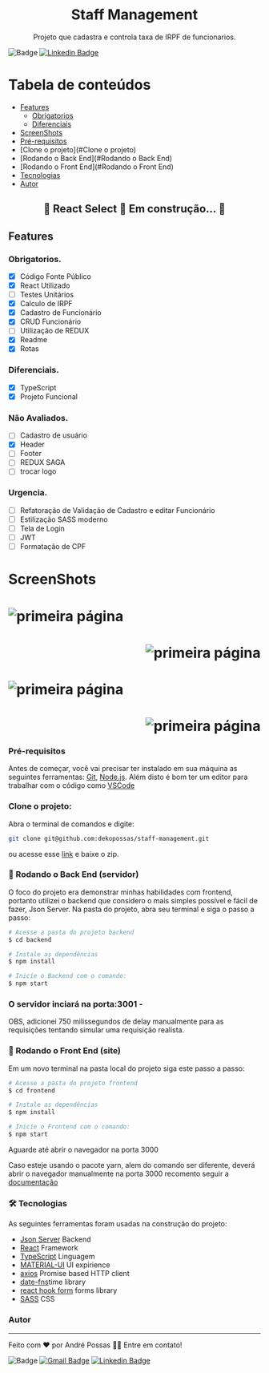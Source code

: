 <h1 align="center">Staff Management</h1>
<p align="center">Projeto que cadastra e controla taxa de IRPF de funcionarios.</p>

![Badge](https://img.shields.io/badge/André-Possas-%237159c1?style=for-the-badge)
[![Linkedin Badge](https://img.shields.io/badge/-LinkedIn-blue?style=for-the-badge-square&logo=Linkedin&logoColor=white&link=https://www.linkedin.com/in/andrepossas/)](https://www.linkedin.com/in/andrepossas/)


Tabela de conteúdos
=================
<!--ts-->
   * [Features](#Features)
      * [Obrigatorios](#Obrigatorios)	
      * [Diferenciais](#Diferenciais)
   * [ScreenShots](#ScreenShots)
   * [Pré-requisitos](#Pré-requisitos)		
   * [Clone o projeto](#Clone o projeto)
   * [Rodando o Back End](#Rodando o Back End)
   * [Rodando o Front End](#Rodando o Front End)
   * [Tecnologias](#tecnologias)
   * [Autor](#Autor)
<!--te-->

<h2 align="center"> 
	🚧  React Select 🚀 Em construção...  🚧
</h2>

## Features
### Obrigatorios.

- [x] Código Fonte Público
- [x] React Utilizado
- [ ] Testes Unitários
- [x] Calculo de IRPF
- [x] Cadastro de Funcionário
- [x] CRUD Funcionário
- [ ] Utilização de REDUX
- [x] Readme
- [x] Rotas

### Diferenciais.
- [x] TypeScript
- [x] Projeto Funcional

### Não Avaliados.
- [ ] Cadastro de usuário
- [x] Header
- [ ] Footer
- [ ] REDUX SAGA 
- [ ] trocar logo

### Urgencia.
- [ ] Refatoração de Validação de Cadastro e editar Funcionário
- [ ] Estilização SASS moderno
- [ ] Tela de Login
- [ ] JWT
- [ ] Formatação de CPF

# ScreenShots

<h1 align="left">
  <img alt="primeira página" title="#FirstPage" src="./assets/firstPage.png" />
</h1>
<h1 align="right">
  <img alt="primeira página" title="#FirstPage" src="./assets/cadastro.png" />
</h1>
<h1 align="left">
  <img alt="primeira página" title="#FirstPage" src="./assets/edit.png" />
</h1>
<h1 align="right">
  <img alt="primeira página" title="#FirstPage" src="./assets/taxaCalculo.png" />
</h1>

### Pré-requisitos

Antes de começar, você vai precisar ter instalado em sua máquina as seguintes ferramentas:
[Git](https://git-scm.com), [Node.js](https://nodejs.org/en/). 
Além disto é bom ter um editor para trabalhar com o código como [VSCode](https://code.visualstudio.com/)

### Clone o projeto:
Abra o terminal de comandos e digite:
```bash
git clone git@github.com:dekopossas/staff-management.git
```
ou acesse esse [link](git@github.com:dekopossas/staff-management.git) e baixe o zip.

### 🎲 Rodando o Back End (servidor)
O foco do projeto era demonstrar minhas habilidades com frontend, portanto utilizei o backend que considero o mais simples possível e fácil de fazer, Json Server.
Na pasta do projeto, abra seu terminal e siga o passo a passo:

```bash
# Acesse a pasta do projeto backend
$ cd backend

# Instale as dependências
$ npm install

# Inicíe o Backend com o comando:
$ npm start
```
### O servidor inciará na porta:3001 -
OBS, adicionei 750 milissegundos de delay manualmente para as requisições tentando simular uma requisição realista.

### 🎲 Rodando o Front End (site)
Em um novo terminal na pasta local do projeto siga este passo a passo:

```bash
# Acesse a pasta do projeto frontend
$ cd frontend

# Instale as dependências
$ npm install

# Inicíe o Frontend com o comando:
$ npm start
```
Aguarde até abrir o navegador na porta 3000

Caso esteje usando o pacote yarn, alem do comando ser diferente, deverá abrir o navegador manualmente na porta 3000
recomento seguir a [documentação](https://classic.yarnpkg.com/en/)


### 🛠 Tecnologias

As seguintes ferramentas foram usadas na construção do projeto:

- [Json Server](https://github.com/typicode/json-server) Backend
- [React](https://pt-br.reactjs.org/) Framework
- [TypeScript](https://www.typescriptlang.org/) Linguagem
- [MATERIAL-UI](https://material-ui.com/pt/) UI expirience
- [axios](https://github.com/axios/axios) Promise based HTTP client
- [date-fns](https://date-fns.org/)time library
- [react hook form](https://react-hook-form.com/) forms library
- [SASS](https://sass-lang.com/) CSS

### Autor
---

Feito com ❤️ por André Possas 👋🏽 Entre em contato!

![Badge](https://img.shields.io/badge/André-Possas-%237159c1?style=for-the-badge)
[![Gmail Badge](https://img.shields.io/badge/-andrepossaster@gmail.com-c14438?style=flat-square&logo=Gmail&logoColor=white&link=mailto:andrepossaster@gmail.com)](andrepossaster@gmail.com)
[![Linkedin Badge](https://img.shields.io/badge/-LinkedIn-blue?style=for-the-badge-square&logo=Linkedin&logoColor=white&link=https://www.linkedin.com/in/andrepossas/)](https://www.linkedin.com/in/andrepossas/)
